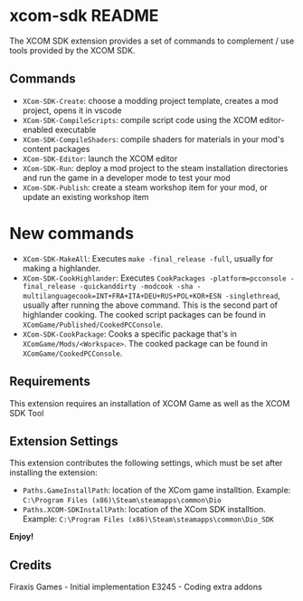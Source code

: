 # xcom-sdk README

The XCOM SDK extension provides a set of commands to complement / use tools provided by the XCOM SDK.

## Commands

* `XCom-SDK-Create`: choose a modding project template, creates a mod project, opens it in vscode
* `XCom-SDK-CompileScripts`: compile script code using the XCOM editor-enabled executable
* `XCom-SDK-CompileShaders`: compile shaders for materials in your mod's content packages
* `XCom-SDK-Editor`: launch the XCOM editor
* `XCom-SDK-Run`: deploy a mod project to the steam installation directories and run the game in a developer mode to test your mod
* `XCom-SDK-Publish`: create a steam workshop item for your mod, or update an existing workshop item 

# New commands 

* `XCom-SDK-MakeAll`: Executes `make -final_release -full`, usually for making a highlander.
* `XCom-SDK-CookHighlander`: Executes `CookPackages -platform=pcconsole -final_release -quickanddirty -modcook -sha -multilanguagecook=INT+FRA+ITA+DEU+RUS+POL+KOR+ESN -singlethread`, usually after running the above command. This is the second part of highlander cooking. The cooked script packages can be found in `XComGame/Published/CookedPCConsole`.
* `XCom-SDK-CookPackage`: Cooks a specific package that's in `XComGame/Mods/<Workspace>`. The cooked package can be found in `XComGame/CookedPCConsole`.


## Requirements

This extension requires an installation of XCOM Game as well as the XCOM SDK Tool

## Extension Settings

This extension contributes the following settings, which must be set after installing the extension:

* `Paths.GameInstallPath`: location of the XCom game installtion. Example: `C:\Program Files (x86)\Steam\steamapps\common\Dio`
* `Paths.XCOM-SDKInstallPath`: location of the XCom SDK installtion. Example: `C:\Program Files (x86)\Steam\steamapps\common\Dio_SDK`

**Enjoy!**

## Credits

Firaxis Games - Initial implementation
E3245 - Coding extra addons